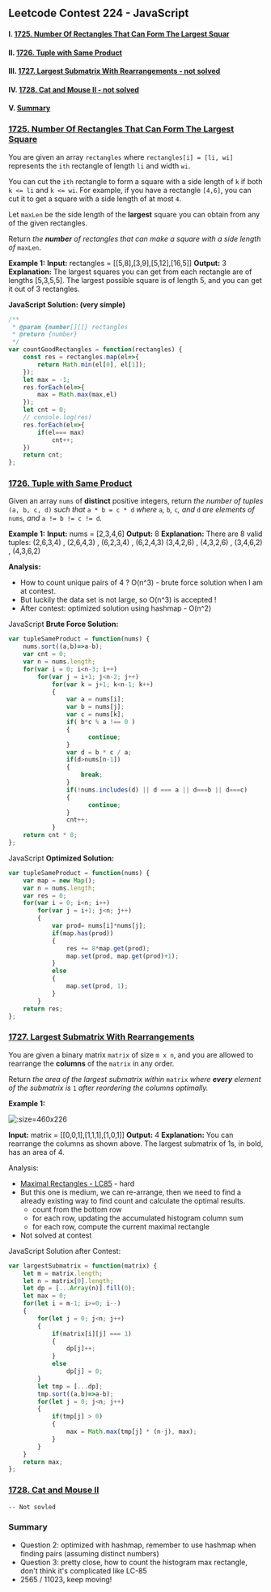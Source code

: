## Leetcode Contest 224 - JavaScript

#### I.  [1725.  Number Of Rectangles That Can Form The Largest Squar](#question-1)

#### II. [1726. Tuple with Same Product](#question-2)

#### III. [1727.  Largest Submatrix With Rearrangements - not solved](#question-3)

#### IV. [1728. Cat and Mouse II - not solved](#question-4)

#### V. [Summary](#summary)


<div id="question-1"/>

### [1725.  Number Of Rectangles That Can Form The Largest Square](https://leetcode.com/problems/number-of-rectangles-that-can-form-the-largest-square/)

You are given an array  `rectangles`  where  `rectangles[i] = [li, wi]`  represents the  `ith`  rectangle of length  `li`  and width  `wi`.

You can cut the  `ith`  rectangle to form a square with a side length of  `k`  if both  `k <= li`  and  `k <= wi`. For example, if you have a rectangle  `[4,6]`, you can cut it to get a square with a side length of at most  `4`.

Let  `maxLen`  be the side length of the  **largest**  square you can obtain from any of the given rectangles.

Return  _the  **number**  of rectangles that can make a square with a side length of_ `maxLen`.

**Example 1:**
**Input:** rectangles = [[5,8],[3,9],[5,12],[16,5]]
**Output:** 3
**Explanation:** The largest squares you can get from each rectangle are of lengths [5,3,5,5].
The largest possible square is of length 5, and you can get it out of 3 rectangles.

**JavaScript Solution: (very simple)**
```js
/**
 * @param {number[][]} rectangles
 * @return {number}
 */
var countGoodRectangles = function(rectangles) {
    const res = rectangles.map(el=>{
        return Math.min(el[0], el[1]);
    });
    let max = -1;
    res.forEach(el=>{
        max = Math.max(max,el)
    });
    let cnt = 0;
    // console.log(res)
    res.forEach(el=>{
        if(el=== max)
            cnt++;
    })
    return cnt;
};
```

<div id="question-2"/>

### [1726. Tuple with Same Product](https://leetcode.com/problems/tuple-with-same-product/submissions/)

Given an array  `nums`  of  **distinct**  positive integers, return  _the number of tuples_ `(a, b, c, d)` _such that_ `a * b = c * d` _where_ `a`_,_ `b`_,_ `c`_, and_ `d` _are elements of_ `nums`_, and_ `a != b != c != d`_._

**Example 1:**
**Input:** nums = [2,3,4,6]
**Output:** 8
**Explanation:** There are 8 valid tuples:
(2,6,3,4) , (2,6,4,3) , (6,2,3,4) , (6,2,4,3)
(3,4,2,6) , (4,3,2,6) , (3,4,6,2) , (4,3,6,2)

**Analysis:**
- How to count unique pairs of 4 ? O(n^3) - brute force solution when I am at contest.
- But luckily the data set is not large, so O(n^3) is accepted !
- After contest: optimized solution using hashmap - O(n^2)

JavaScript **Brute Force Solution:**
```js
var tupleSameProduct = function(nums) {
    nums.sort((a,b)=>a-b);
    var cnt = 0;
    var n = nums.length;
    for(var i = 0; i<n-3; i++)
        for(var j = i+1; j<n-2; j++)
            for(var k = j+1; k<n-1; k++)
            {
                var a = nums[i];
                var b = nums[j];
                var c = nums[k];
                if( b*c % a !== 0 )
                {
                      continue;
                }
                var d = b * c / a;
                if(d>nums[n-1])
                {
                    break;    
                }
                if(!nums.includes(d) || d === a || d===b || d===c)
                {
                      continue;
                }
                cnt++;
            }
    return cnt * 8; 
};
```

JavaScript **Optimized Solution:**
```js
var tupleSameProduct = function(nums) {
    var map = new Map();
    var n = nums.length;
    var res = 0;
    for(var i = 0; i<n; i++)
        for(var j = i+1; j<n; j++)
        {
            var prod= nums[i]*nums[j];
            if(map.has(prod))
            {
                res += 8*map.get(prod);
                map.set(prod, map.get(prod)+1);
            }
            else
            {
                map.set(prod, 1);
            }
        }
    return res;
};
```


<div id="question-3"/>

### [1727.  Largest Submatrix With Rearrangements](https://leetcode.com/problems/largest-submatrix-with-rearrangements/)

You are given a binary matrix  `matrix`  of size  `m x n`, and you are allowed to rearrange the  **columns**  of the  `matrix`  in any order.

Return  _the area of the largest submatrix within_ `matrix` _where  **every**  element of the submatrix is_ `1` _after reordering the columns optimally._

**Example 1:**

![](https://assets.leetcode.com/uploads/2020/12/29/screenshot-2020-12-30-at-40536-pm.png ':size=460x226')

**Input:** matrix = [[0,0,1],[1,1,1],[1,0,1]]
**Output:** 4
**Explanation:** You can rearrange the columns as shown above.
The largest submatrix of 1s, in bold, has an area of 4.

Analysis:
- [Maximal Rectangles - LC85](https://leetcode.com/problems/maximal-rectangle/) - hard
- But this one is medium, we can re-arrange, then we need to find a already existing way to find count and calculate the optimal results.
	- count from the bottom row
	- for each row, updating the accumulated histogram column sum
	- for each row, compute the current maximal rectangle
- Not solved at contest


JavaScript Solution after Contest:
```js
var largestSubmatrix = function(matrix) {
    let m = matrix.length;
    let n = matrix[0].length;
    let dp = [...Array(n)].fill(0);
    let max = 0;
    for(let i = m-1; i>=0; i--)
    {
        for(let j = 0; j<n; j++)
        {
            if(matrix[i][j] === 1)
            {
                dp[j]++;
            }
            else
                dp[j] = 0;
        }
        let tmp = [...dp];
        tmp.sort((a,b)=>a-b);
        for(let j = 0; j<n; j++)
        {
            if(tmp[j] > 0)
            {
                max = Math.max(tmp[j] * (n-j), max);
            }
        }
    }
    return max;
};
```

<div id="question-4" />

### [1728. Cat and Mouse II](https://leetcode.com/problems/cat-and-mouse-ii/)
	-- Not sovled

<div id="summary"/>

### Summary
- Question 2: optimized with hashmap, remember to use hashmap when finding pairs (assuming distinct numbers)
- Question 3: pretty close, how to count the histogram max rectangle, don't think it's complicated like LC-85
- 2565 / 11023, keep moving!
